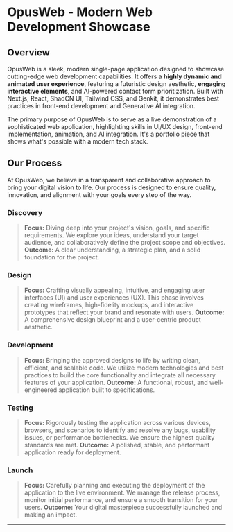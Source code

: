 
# OpusWeb - Modern Web Development Showcase

## Overview

OpusWeb is a sleek, modern single-page application designed to showcase cutting-edge web development capabilities. It offers a **highly dynamic and animated user experience**, featuring a futuristic design aesthetic, **engaging interactive elements**, and AI-powered contact form prioritization. Built with Next.js, React, ShadCN UI, Tailwind CSS, and Genkit, it demonstrates best practices in front-end development and Generative AI integration.

The primary purpose of OpusWeb is to serve as a live demonstration of a sophisticated web application, highlighting skills in UI/UX design, front-end implementation, animation, and AI integration. It's a portfolio piece that shows what's possible with a modern tech stack.

## Our Process

At OpusWeb, we believe in a transparent and collaborative approach to bring your digital vision to life. Our process is designed to ensure quality, innovation, and alignment with your goals every step of the way.

### Discovery
> **Focus:** Diving deep into your project's vision, goals, and specific requirements. We explore your ideas, understand your target audience, and collaboratively define the project scope and objectives.
> **Outcome:** A clear understanding, a strategic plan, and a solid foundation for the project.

### Design
> **Focus:** Crafting visually appealing, intuitive, and engaging user interfaces (UI) and user experiences (UX). This phase involves creating wireframes, high-fidelity mockups, and interactive prototypes that reflect your brand and resonate with users.
> **Outcome:** A comprehensive design blueprint and a user-centric product aesthetic.

### Development
> **Focus:** Bringing the approved designs to life by writing clean, efficient, and scalable code. We utilize modern technologies and best practices to build the core functionality and integrate all necessary features of your application.
> **Outcome:** A functional, robust, and well-engineered application built to specifications.

### Testing
> **Focus:** Rigorously testing the application across various devices, browsers, and scenarios to identify and resolve any bugs, usability issues, or performance bottlenecks. We ensure the highest quality standards are met.
> **Outcome:** A polished, stable, and performant application ready for deployment.

### Launch
> **Focus:** Carefully planning and executing the deployment of the application to the live environment. We manage the release process, monitor initial performance, and ensure a smooth transition for your users.
> **Outcome:** Your digital masterpiece successfully launched and making an impact.

---

